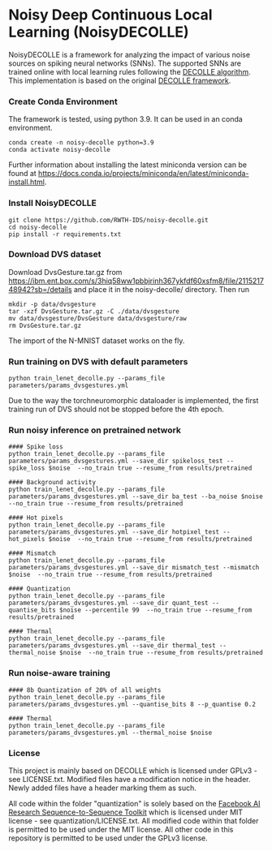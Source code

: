 # Noisy Deep Continuous Local Learning (NoisyDECOLLE)

NoisyDECOLLE is a framework for analyzing the impact of various noise sources on spiking neural networks (SNNs). The supported SNNs are trained online with local learning rules following the [DECOLLE algorithm](https://www.frontiersin.org/articles/10.3389/fnins.2020.00424/full). This implementation is based on the original [DECOLLE framework](https://github.com/nmi-lab/decolle-public/tree/master/decolle).


### Create Conda Environment
The framework is tested, using python 3.9. It can be used in an conda environment.
```
conda create -n noisy-decolle python=3.9
conda activate noisy-decolle
```
Further information about installing the latest miniconda version can be found at https://docs.conda.io/projects/miniconda/en/latest/miniconda-install.html.

### Install NoisyDECOLLE
```
git clone https://github.com/RWTH-IDS/noisy-decolle.git
cd noisy-decolle
pip install -r requirements.txt
```

### Download DVS dataset
Download DvsGesture.tar.gz from https://ibm.ent.box.com/s/3hiq58ww1pbbjrinh367ykfdf60xsfm8/file/211521748942?sb=/details and place it in the noisy-decolle/ directory. Then run
```
mkdir -p data/dvsgesture
tar -xzf DvsGesture.tar.gz -C ./data/dvsgesture
mv data/dvsgesture/DvsGesture data/dvsgesture/raw
rm DvsGesture.tar.gz
```
The import of the N-MNIST dataset works on the fly.

### Run training on DVS with default parameters
```
python train_lenet_decolle.py --params_file parameters/params_dvsgestures.yml
```
Due to the way the torchneuromorphic dataloader is implemented, the first training run of DVS should not be stopped before the 4th epoch.

### Run noisy inference on pretrained network
```
#### Spike loss
python train_lenet_decolle.py --params_file parameters/params_dvsgestures.yml --save_dir spikeloss_test --spike_loss $noise  --no_train true --resume_from results/pretrained

#### Background activity
python train_lenet_decolle.py --params_file parameters/params_dvsgestures.yml --save_dir ba_test --ba_noise $noise  --no_train true --resume_from results/pretrained

#### Hot pixels
python train_lenet_decolle.py --params_file parameters/params_dvsgestures.yml --save_dir hotpixel_test --hot_pixels $noise  --no_train true --resume_from results/pretrained

#### Mismatch
python train_lenet_decolle.py --params_file parameters/params_dvsgestures.yml --save_dir mismatch_test --mismatch $noise  --no_train true --resume_from results/pretrained

#### Quantization
python train_lenet_decolle.py --params_file parameters/params_dvsgestures.yml --save_dir quant_test --quantise_bits $noise --percentile 99  --no_train true --resume_from results/pretrained

#### Thermal
python train_lenet_decolle.py --params_file parameters/params_dvsgestures.yml --save_dir thermal_test --thermal_noise $noise  --no_train true --resume_from results/pretrained
```

### Run noise-aware training
```
#### 8b Quantization of 20% of all weights
python train_lenet_decolle.py --params_file parameters/params_dvsgestures.yml --quantise_bits 8 --p_quantise 0.2

#### Thermal
python train_lenet_decolle.py --params_file parameters/params_dvsgestures.yml --thermal_noise $noise
```

### License
This project is mainly based on DECOLLE which is licensed under GPLv3 - see LICENSE.txt. Modified files have a modification notice in the header. Newly added files have a header marking them as such. 

All code within the folder "quantization" is solely based on the [Facebook AI Research Sequence-to-Sequence Toolkit](https://github.com/facebookresearch/fairseq/tree/main) which is licensed under MIT license - see quantization/LICENSE.txt. All modified code within that folder is permitted to be used under the MIT license. All other code in this repository is permitted to be used under the GPLv3 license.
